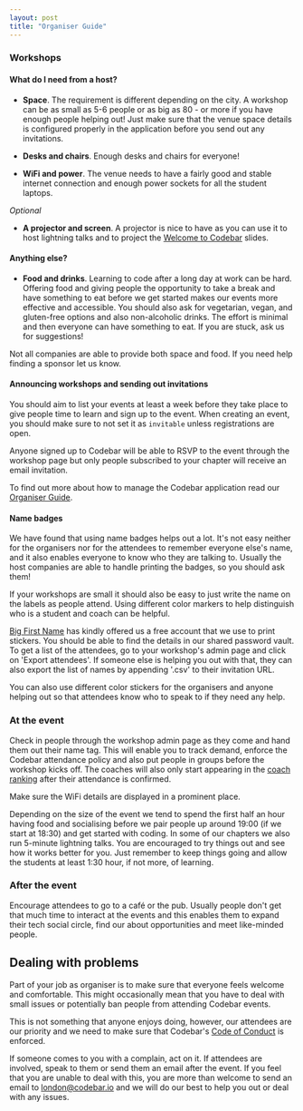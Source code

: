 ```yaml
---
layout: post
title: "Organiser Guide"
---
```


### Workshops

#### What do I need from a host?

- **Space**. The requirement is different depending on the city. A workshop can be as small as 5-6 people or as big as 80 - or more if you have enough people helping out! Just make sure that the venue space details is configured properly in the application before you send out any invitations.

- **Desks and chairs**. Enough desks and chairs for everyone!

- **WiFi and power**. The venue needs to have a fairly good and stable internet connection and enough power sockets for all the student laptops.

*Optional*

- **A projector and screen**. A projector is nice to have as you can use it to host lightning talks  and to project the [Welcome to Codebar](http://wip) slides.


#### Anything else?

- **Food and drinks**. Learning to code after a long day at work can be hard. Offering food and giving people the opportunity to take a break and have something to eat before we get started makes our events more effective and accessible. You should also ask for vegetarian, vegan, and gluten-free options and also non-alcoholic drinks. The effort is minimal and then everyone can have something to eat. If you are stuck, ask us for suggestions!

Not all companies are able to provide both space and food. If you need help finding a sponsor let us know.

#### Announcing workshops and sending out invitations

You should aim to list your events at least a week before they take place to give people time to learn and sign up to the event. When creating an event, you should make sure to not set it as `invitable` unless registrations are open.

Anyone signed up to Codebar will be able to RSVP to the event through the workshop page but only people subscribed to your chapter will receive an email invitation.

To find out more about how to manage the Codebar application read our [Organiser Guide]().

#### Name badges

We have found that using name badges helps out a lot. It's not easy neither for the organisers nor for the attendees to remember everyone else's name, and it also enables everyone to know who they are talking to. Usually the host companies are able to handle printing the badges, so you should ask them!

If your workshops are small it should also be easy to just write the name on the labels as people attend. Using different color markers to help distinguish who is a student and coach can be helpful.

[Big First Name](http://big.first.name) has kindly offered us a free account that we use to print stickers. You should be able to find the details in our shared password vault. To get a list of the attendees, go to your workshop's admin page and click on 'Export attendees'. If someone else is helping you out with that, they can also export the list of names by appending '.csv' to their invitation URL.

You can also use different color stickers for the organisers and anyone helping out so that attendees know who to speak to if they need any help.


### At the event

Check in people through the workshop admin page as they come and hand them out their name tag. This will enable you to track demand, enforce the Codebar attendance policy and also put people in groups before the workshop kicks off. The coaches will also only start appearing in the [coach ranking](http://codebar.io/coaches) after their attendance is confirmed.

Make sure the WiFi details are displayed in a prominent place.

Depending on the size of the event we tend to spend the first half an hour having food and socialising before we pair people up around 19:00 (if we start at 18:30) and get started with coding. In some of our chapters we also run 5-minute lightning talks. You are encouraged to try  things out and see how it works better for you. Just remember to keep things going and allow the students at least 1:30 hour, if not more, of learning.


### After the event

Encourage attendees to go to a café or the pub. Usually people don't get that much time to interact at the events and this enables them to expand their tech social circle, find our about opportunities and meet like-minded people.


## Dealing with problems

Part of your job as organiser is to make sure that everyone feels welcome and comfortable. This might occasionally mean that you have to deal with small issues or potentially ban people from attending Codebar events.

This is not something that anyone enjoys doing, however, our attendees are our priority and we need to make sure that Codebar's [Code of Conduct](http://codebar.io/code-of-conduct) is enforced.

If someone comes to you with a complain, act on it. If attendees are involved, speak to them or send them an email after the event. If you feel that you are unable to deal with this, you are more than welcome to send an email to london@codebar.io and we will do our best to help you out or deal with any issues.
